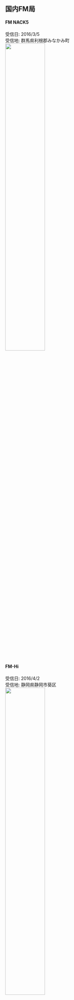 ## 国内FM局
#### FM NACK5
受信日: 2016/3/5  
受信地: 群馬県利根郡みなかみ町  
<img src="https://jj1guj.github.io/images/2019-12-21%2023.59.55.png" width=50%>  

#### FM-Hi
受信日: 2016/4/2  
受信地: 静岡県静岡市葵区  
<img src="https://jj1guj.github.io/images/2019-12-22%2000.34.28.png" width=50%>  

#### K-mix
受信日: 2016/4/5  
受信地: 静岡県静岡市葵区  
![K-mix](https://jj1guj.github.io/bcl/japan/FM_image/2019-12-22%2000.29.30.png)
<!-- <img src="FM_image/2019-12-22%2000.29.30.png" width=50%> -->  
